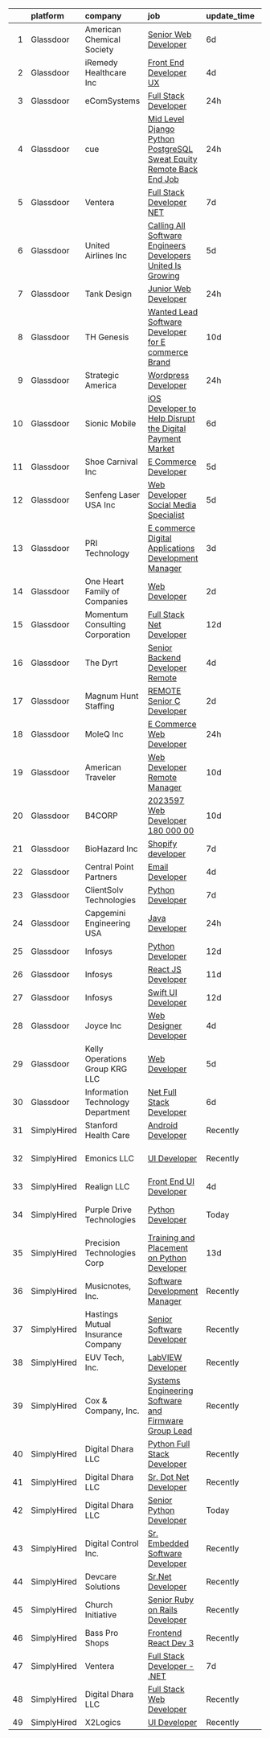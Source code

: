 

|    | platform    | company                           | job                                                                                                                                                                                                                                                                                                                                                                                                                                                                                                                                                                                                                                                                                                                                                                                                                                                                                                                                                                                                                                                                                                                                                                                                                                                                 | update_time   | location                  |
|---:|:------------|:----------------------------------|:--------------------------------------------------------------------------------------------------------------------------------------------------------------------------------------------------------------------------------------------------------------------------------------------------------------------------------------------------------------------------------------------------------------------------------------------------------------------------------------------------------------------------------------------------------------------------------------------------------------------------------------------------------------------------------------------------------------------------------------------------------------------------------------------------------------------------------------------------------------------------------------------------------------------------------------------------------------------------------------------------------------------------------------------------------------------------------------------------------------------------------------------------------------------------------------------------------------------------------------------------------------------|:--------------|:--------------------------|
|  1 | Glassdoor   | American Chemical Society         | [Senior Web Developer](https://www.glassdoor.com/partner/jobListing.htm?pos=114&ao=1110586&s=58&guid=00000182a568c3f5b88ab2fd3fe2ea8e&src=GD_JOB_AD&t=SR&vt=w&ea=1&cs=1_366cd2a0&cb=1660632483213&jobListingId=1008063261399&cpc=E6B95A06C1BC174B&jrtk=3-0-1gaimhh1airkk801-1gaimhh1nii2k800-dfcd120256a46a44--6NYlbfkN0BCNZJ7E8AGEfxL8F2oPbiYvwV0SZ0bHlYQd4Ea4H2q9sMS4RLJ6HFDBayxvjrKEkfdqpwB-8wPeLMFoRvL7tojeeluYeeymdz8lZzIQkAHBVjSdz2-rzoHPQ3N-kWafHuo8DW7uMkL4Jg36NCFzzP74MQYX-yIAnJ-n-O8uQH-rR1XPxlRbKfKGwXGIAdMpUEe6biS8rUrH9fI6foHjklCfV0JJKspLoiciXN0Aw9FEBm7XbNihiPe1nO-8nebLCm7rUrbzE7H91ralFQzHzWfHESoBBwLHUK4Vnv5hRVsusshIJw9ZzRAVm9lAHI4To02nFxO1xSS9-1bcqRUb0cS5QGW0_RO_PXAyR88UkTto37JHK5saUKAuWdfyKYaUw1ujg1ZPW_AFlSlvZy-OdIv1R_Eg7PvvsVA-_cJDpQ3aCcW4Jjx40WzzhNe13vRUcGm8dXPKZd0u5CP-9APcZOMVXUnItt0_lQXn-O3TvOT8X8kZ1FvNMRLqH6lhXUi7GOoa3AEssPbSg%3D%3D)                                                                                                                                                                                                                                                                                                                                                                                         | 6d            | Washington, DC            |
|  2 | Glassdoor   | iRemedy Healthcare  Inc           | [Front End Developer   UX](https://www.glassdoor.com/partner/jobListing.htm?pos=105&ao=1110586&s=58&guid=00000182a568c3f5b88ab2fd3fe2ea8e&src=GD_JOB_AD&t=SR&vt=w&ea=1&cs=1_b9dd72f5&cb=1660632483212&jobListingId=1008067007615&cpc=D24EE3D704DEE7AC&jrtk=3-0-1gaimhh1airkk801-1gaimhh1nii2k800-bdec17cbc4d6ddfe--6NYlbfkN0DfhRLDY5E7BVY3xhBTAobuSaZ3WR2SqAJ-w4NHeQGDZ7IzEziFaDSE8WhDFhHMRUyVlnkXfbctoYVNgyGIEW38ZFY_aJzYMkqHc1FLo3w1D7XkDQOSPA99ND1CpKtPVxrhU1X3u6DuVCpDk1Tp-gA82abvl1y-2DVaq_6kQXlsmIO-KImHZxuXbCGv8zBZSKhittJQs3R8bffMre9L_wVOJGVVnyC_DIlg02TLsyTTiTVuBnHxA0jKVPn-G4jNOqnNfcP8SPQwBFv-hU67P9nyTVhvst3zEr0iFneDBnbsGM-QK4saOMQYDKHjEK09NJxvraL8Mmqa69K4ppVl8idGqrnLQ3-aePMd2gnK_KrEgO23AywlzeqsKpQMPshT9ODMT6qqJHGw9MxYr69xIHStnB8YF5WUXmBkXv_KG4UjMHeVB7T00zYP0Fwt84jrupFvT5yP5hDBwqhwF2ZSvG4khIMw2tDH5vK9BS0fvU2D5Twq7ZgE5p6IDg04xSSu_YTcrrFiK33e4g%3D%3D)                                                                                                                                                                                                                                                                                                                                                                                     | 4d            | Stuart, FL                |
|  3 | Glassdoor   | eComSystems                       | [Full Stack Developer](https://www.glassdoor.com/partner/jobListing.htm?pos=122&ao=1110586&s=58&guid=00000182a568c3f5b88ab2fd3fe2ea8e&src=GD_JOB_AD&t=SR&vt=w&ea=1&cs=1_cf33b63f&cb=1660632483215&jobListingId=1008071796736&cpc=5C70DC7FEE0D01B1&jrtk=3-0-1gaimhh1airkk801-1gaimhh1nii2k800-6e8ec1c886b2c7f8--6NYlbfkN0A2euR2dzdrCDBVEDueLPqMUbY2IbtcdcRBVply4LfUFvm_wK5nYfthbLmBizwtTl8GsK1HHzkX3Ve_FJm7zljsuWFXBPW_DhFlqw-YBafZ7KoUQqG5UXTBBZhohd5NQwgbVRXGB089nxhhwpNQ4M-anj3VIs1nB-FliCd04_PN8VkPrgAzKsT1SsD_f9vXjBGxTmg0F4WBvs-6HCQviN0dFlzVri7gUoXHXo9SZJ-tz3zMelXPyW0i6_krjI-JQT2vSl-lvJxPDxWk9NxXjzwRNVBdure-Nm0FKbKuMWsZJiet1QULmhVLDq9qUKYrMS_zY3bWzFV77g8e1RIhRTNcD4hxoIv28tPZV2HQgh4QbejqPcjAg-xGTmgHejaf7nmVuv9Se7OgCNmCOqpmSlqqiYbDySz8NPjeQk7a7mlff-O5kNXhkwqmCC2s4yBKgcpX7Tk6eEeTJMjWAmfYRUq94pz5EABKiKm4wYVwWS56mNSE3vHTGlNF6mN-sFfUwBpIipnmqQe_SA%3D%3D)                                                                                                                                                                                                                                                                                                                                                                                         | 24h           | Sarasota, FL              |
|  4 | Glassdoor   | cue                               | [Mid Level Django   Python   PostgreSQL  Sweat Equity Remote Back End Job ](https://www.glassdoor.com/partner/jobListing.htm?pos=124&ao=1110586&s=58&guid=00000182a568c3f5b88ab2fd3fe2ea8e&src=GD_JOB_AD&t=SR&vt=w&ea=1&cs=1_5e347c81&cb=1660632483215&jobListingId=1008072040094&cpc=9C938E8DE9AD6C02&jrtk=3-0-1gaimhh1airkk801-1gaimhh1nii2k800-4917845640203d9b--6NYlbfkN0DuulVXW0zorKzZBhjCLVUeZ7NW8p90YuVyCa3-Ydwd4xzL08RPlddq4ZgDedbsaRxxm-NQQzYNzs78in9eE_D-0jAJk3DbSl-JgRs47TOgKOyVmoJVJsbAv9vOjU9Ydt7D5KT8CsN0yNpsh4P_w4haLEgbffGspTdkESQO2ikYALTutUYMZbPCjJjPuQ6aFP2DAr6hI_4qszy3L6CEvwojQF65mVpJNbxwAard1qsJAydGwhmktRGEvSjv_Fy6Hwe6Q0UcS-46il8zbqS_4azrmvd3ZvP5zgEaMk8TybEt1hpOM5vSuZ5krPw3RBtWClISaxfmvd6z_HnkJkFjUkGwnStEpIjH-0SeR3dK2PxvXrXFHlfR9Iap2USfYpOBCMKAF--7vO58GnKY_FxL3fARXVT1woSFpN_splPZOH_KH-wC4hiwmr3jldVhUgdCP438Ja1thm8rn8F1OhbIlM59G2sV2Ia7sRZa7gEj1VSvPzmi4cbtAUS4aojoV_IZM_TJ6Wp_3QMG2A%3D%3D)                                                                                                                                                                                                                                                                                                                                    | 24h           | Remote                    |
|  5 | Glassdoor   | Ventera                           | [Full Stack Developer    NET](https://www.glassdoor.com/partner/jobListing.htm?pos=128&ao=1110586&s=58&guid=00000182a568c3f5b88ab2fd3fe2ea8e&src=GD_JOB_AD&t=SR&vt=w&ea=1&cs=1_ba77a6e7&cb=1660632483215&jobListingId=1008060296198&cpc=0FE1F5EA2BC84A01&jrtk=3-0-1gaimhh1airkk801-1gaimhh1nii2k800-e9a22c5fb17e88fc--6NYlbfkN0AS3oPsAAmCngCu4U51_2RxXyfS7TdWOFtWPOafNW52IwBtI59ZXPdtrgEgwKkmudnWKcHH8aNPeQqnIWKEZjMWRCetypwwibNFTG1P07_rs29UrSp-V_sDkH3Oo76S1WIX21iotCh2d22mzEqycjGVVZDmVBIMwuPHFkiXGlUJgxanl2LdqFVbRyxyhGYGWV2No6qigDXDcnR6cXAskiNOoQRuaCE9bVgxf9SauJoed9NpV6U_kyoUFAbrQ7k1lNRx2dVcBgWZHXXiLpUmGrDJ6Jueva-yTVzvGJqtTWuLCQdfZ3rna_GxHpwtuQxJPtYVxWwpcejRwL9VX6h9kLBKNhQWfffn6UadSH0uRd6vsyiTEUWbl0DvelEoV-Bl1Bb1c35P5X7gEN-cxr-LSmW0j5Ofvf3nY5VmJazxtgLOVjdyS7oaLSC-slXnOVvkEHDTZJC92blbUMB_wKp1XOq8AgHCXP5pPnljSI7ugrNK_s1GY8iSPcT3O2uc3d0M0-w%3D)                                                                                                                                                                                                                                                                                                                                                                                                | 7d            | Remote                    |
|  6 | Glassdoor   | United Airlines Inc               | [Calling All Software Engineers   Developers  United Is Growing ](https://www.glassdoor.com/partner/jobListing.htm?pos=118&ao=1110586&s=58&guid=00000182a568c3f5b88ab2fd3fe2ea8e&src=GD_JOB_AD&t=SR&vt=w&cs=1_fe5dde3c&cb=1660632483213&jobListingId=1008064358206&cpc=BCE4811A78D39AF3&jrtk=3-0-1gaimhh1airkk801-1gaimhh1nii2k800-eaa891b74997f7be--6NYlbfkN0AbDU5HaoNpE_Uw1Qou_OA16xn8WTljG94FgmZgIobHcBo6TVUVSglIluNtl9Hyn-5GvnKVerI2bUNPeP_dYcbHkVbNNeqbIue3A_m3I49ZVnREijoYLLgm70XgMb6FTnna5CgLb9rbSSDeDGXUOTZY2pSk2IPcGUoLnOerxQA1_FSM1orYrod2dS_fJOHiyGXMsonyg7DQcn5aNgPFHN3nizh-dDW8xBS0MNUWf2Kr0gWN_edDD05or5_BadOFI5KWp3vVJPJFayB3CnEtB5IPFMvzIF8KzvWkpNbpo2QDPjOCfDG-SKOS7jWeCiVvde-j-lYsPNMGZqgPPmguSQTf9EJTyprD4PDdtzLjcDavi8bFq9ZvITnLQv57Gxm_Js67MK0x8Y1GMjboH_TQvTATXC_Plczakua0PSkKXS1LjdGUCcczq6nMQrqZZxFkeYE2eP3T0j6q63AI04S7dzVZQHACBdb2_9Mz2Z2WBtPyzKEf1h-37U3Q_V5nU_0ezT9pbQ9-Wz1I-w%3D%3D)                                                                                                                                                                                                                                                                                                                                                   | 5d            | Chicago, IL               |
|  7 | Glassdoor   | Tank Design                       | [Junior Web Developer](https://www.glassdoor.com/partner/jobListing.htm?pos=108&ao=1110586&s=58&guid=00000182a568c3f5b88ab2fd3fe2ea8e&src=GD_JOB_AD&t=SR&vt=w&ea=1&cs=1_8859e105&cb=1660632483213&jobListingId=1008071689706&cpc=BCC169F53084E245&jrtk=3-0-1gaimhh1airkk801-1gaimhh1nii2k800-a3d9ceca1dbdbed3--6NYlbfkN0CuTTa6hU81vCVw8xnuqKeqPg93uVJu7pnS98Dt9RwN54TLfd7fMQoV7IlVnwvQMMo0xFzssUK7Xcfvyh6pJPQ-x2V31RXMsUKlGrvLRUbQ2RhxVUHgeTDZM-Jrfv1bYMmHnOlReMQrS9owvBfDOUcbfbnTBbHbBFQYHk3K7uQ1Nw9c5fWevAvC7CqN4qThBEYsulxcYj43smENVV8f-lMerI89cjZb02amiFdJXTkChQN_i9ITsACWn0UXsspBfi4PF_jC9zUpcdL28cZRVXJeXFd0jlHBC0Z4q2f28wvucpFk1pg2r7KOmFOJmJ5CZEvWz_i4MB9JIqjJsrJF5HWf7kYKwOlhBtJcUDGP2vzFXOGBnuGcsPHnKKhVubksKEDj0CqO3sLlwh3qqlJjun_EHaMdnF1d4d38wP1b3-yAMsV1oj7TN6VzRn4JIpCDvxqwGL60h_Fuo7f5D1855cvvRf-TR4EWCYBuZrF2WYZZap92rMp2OyxCso4qAdmun6c%3D)                                                                                                                                                                                                                                                                                                                                                                                                       | 24h           | Somerville, MA            |
|  8 | Glassdoor   | TH Genesis                        | [Wanted  Lead Software Developer for E commerce Brand](https://www.glassdoor.com/partner/jobListing.htm?pos=117&ao=1110586&s=58&guid=00000182a568c3f5b88ab2fd3fe2ea8e&src=GD_JOB_AD&t=SR&vt=w&ea=1&cs=1_c306b99b&cb=1660632483214&jobListingId=1008056223794&cpc=7F925F5888094D6A&jrtk=3-0-1gaimhh1airkk801-1gaimhh1nii2k800-4d2951c0c08ca43f--6NYlbfkN0A5zutpmbsjV-t6PHxjpCspXCZaoHI5emtImXcYmiZosJDh_57t2vxi4QzB5iQ04nk0ppaylC5dL4rwWlJF2-09DswgOzmTbFtai2KjB70nvPnpVNtnc4CBC20vyCnw4BU2Vy3XWTzoaco8uCwSTDljoehjJI_LQwAdjUUPATq9cobtN2Nr41gnNpu4jXgNH1U9EIpB6yN6zcZh7KdVTl2eOO_nYV-NRtjhLDRKalETcOtr9hVlMLB9mTIX6w72XOt5coZpGS928sbDTUHH5PpLuYyGIhIp3yA1NThWVOcoKqcyr5zL6ja9LG4oUxetlwLMu_kFGI8FCLx42t9UDuJCzdJBFfnOijWXTU2zEy9OjLkRqYkSR-kZbkE8YULHR5s9T1ONOKHwWdVOrGaRBS7ea3aD7ZrZshwYBNHMpMX_u0BnggN8wIk1qjcmzr_WtJ_XfaD3SrGtPBUysSMoAvaz6VpKwUgKPCULw05aIWoc1Ta_Ee-thlIDctrz4sGJf8ntHk7fz5zHt0IOnqLVPvhZ7MT04SMr1jvji5uLmSlnTQ%3D%3D)                                                                                                                                                                                                                                                                                                                         | 10d           | El Segundo, CA            |
|  9 | Glassdoor   | Strategic America                 | [Wordpress Developer](https://www.glassdoor.com/partner/jobListing.htm?pos=104&ao=1110586&s=58&guid=00000182a568c3f5b88ab2fd3fe2ea8e&src=GD_JOB_AD&t=SR&vt=w&cs=1_832a307a&cb=1660632483211&jobListingId=1008072235549&cpc=CA5E2B5B7F82281C&jrtk=3-0-1gaimhh1airkk801-1gaimhh1nii2k800-917fdbda5a11ba15--6NYlbfkN0AZhccrYCUSJlZEde1UnGXnwlG1V9FU8luw-eezWnVYr-kN5gpXPDZd9fRDDWlLR4epLQreO5zzWIQcGxWJgYh7ZYEepbX5dx7BRNZZjQUcfHe5U8PB0iPHGI1Y67yrWHoR5dTSSIxIJmmFeejqHL44YAQL4QnlFbXnOfC4FjCCDoqHzGD9eLULmZ0iOntYYo9nAXC-1WmdIRaoDrLoFBN5XxGnJ5t91gvK4PBYPUvZIu02flkydsSP1cwg3ntAyERdkV0UueCDsyBdet5rNjqsDYBfMeJKsLAL-ysGc4s14EEliHEk1njYTDxmvYwb5Gw0pgfGEgHAijHsG3tVljUPbc_kXT1G5i_D2RSJ7mXIWwFnDYhGP1M3UIa1MsQI8y47UrGRFtXRYWKeX2It03pl1TpjsyEGBbhBMZ-eQzlvzhGqUF1VuxUxR4w6qQwt-z0%3D)                                                                                                                                                                                                                                                                                                                                                                                                                                                                             | 24h           | Des Moines, IA            |
| 10 | Glassdoor   | Sionic Mobile                     | [iOS Developer to Help Disrupt the Digital Payment Market](https://www.glassdoor.com/partner/jobListing.htm?pos=101&ao=1110586&s=58&guid=00000182a568c3f5b88ab2fd3fe2ea8e&src=GD_JOB_AD&t=SR&vt=w&ea=1&cs=1_43e6b9df&cb=1660632483211&jobListingId=1008063104347&cpc=1FF74F442D7FC309&jrtk=3-0-1gaimhh1airkk801-1gaimhh1nii2k800-64ac72f88fb94de2--6NYlbfkN0BK9GXDcakwdiqmeo8o-2GvkYnmPkq7xevAHdeF_847qtfSM1x2zyy3FPnl6wPwj6IRSDv_xvkmSFSfRe9MDNqvjZDp1Um-Ps3e-Nv6GxsavDbA9uAR2S5UdHDqZY9Ee6do3eJan4rsQUVPORM3oTQdA2lpeBjgjCZNU2k4a_-RnY83q3P9HWYbxd3j5-cp_kT0AM4nnlHdVXh6aGMCJQAIgVJ8uTn9NdHtUqyOZGGSc0EO0OvARWno7oTgIy47yYEAZmNnMC2pD930rY-mnQJofdC21PpWvORwH8qy3RRFJd64zv2bVmalG29dIWcvMFPcG-xxy7uOkeZi0OHDPdsRDJ6ZSeDw7RPku_tVHUglfovsygLS2T6MJL1A-eFffeYYlcKsiQCbG-a-nR24O3g1xzC55ZeKUZdgqkQlUpkfmX-j4k6BA2CtTkWtzS0h-OOEt6vdeOWlbNZCca4PxKbOJHzFwsCCj24VHxacBZr0y-TL952FUtby)                                                                                                                                                                                                                                                                                                                                                                                 | 6d            | Atlanta, GA               |
| 11 | Glassdoor   | Shoe Carnival Inc                 | [E Commerce Developer](https://www.glassdoor.com/partner/jobListing.htm?pos=115&ao=1110586&s=58&guid=00000182a568c3f5b88ab2fd3fe2ea8e&src=GD_JOB_AD&t=SR&vt=w&ea=1&cs=1_603901e8&cb=1660632483213&jobListingId=1008065245550&cpc=9FE5D8D7282D4400&jrtk=3-0-1gaimhh1airkk801-1gaimhh1nii2k800-c1b005a8f3501508--6NYlbfkN0B_bqEhmQh7IfuEnG_ldIS8EsuVr9h8_7F8dgg8Scdf1OrvDrapzFWhqxQgFNDxDBUkAasodaWmB6mgMbAVSv6KT8GbRNFEuW2TNJ-3LIvGIo1PhP6sbXrdQRVa1oPcXgnRb3PChEzuvXM2V1f-5iNzI_53Oh_PhzTE5-2yCQ4AAOSUk97dZ40_8EIlhN8aO6KMCmdQ18U3p1rKBWS28CtDG3gZmTYK3gGq1FnVtliGcX1W_5ZOmnZyNpFveq8Q6ECTZUt1hZhdDL9WPBt3WFaxca2XGAKIm4xDqKdsOm2nyUNLfsrkRNP3iYTGqrDm0mvFvz2ghaEIu_LRNx8HmCmo0bCjcna5aj29m9uW_4xW86WfY0tSzvIvoVhiBZiE5Bpcuu226g_uNy5Vj5_Fif0Cf2eP0UtsTXMzRXxPaDHKxeSJa1UPhKqsFT9LUssUepkUBlhn5hXFKr73mr5qllgs8i0U36X6aatTlZ5YiPCUTB3ubBrEcXzlRRHPn_Tao0G03fjxFuSJYQ%3D%3D)                                                                                                                                                                                                                                                                                                                                                                                         | 5d            | Fort Mill, SC             |
| 12 | Glassdoor   | Senfeng Laser USA Inc             | [Web Developer  Social Media Specialist](https://www.glassdoor.com/partner/jobListing.htm?pos=123&ao=1110586&s=58&guid=00000182a568c3f5b88ab2fd3fe2ea8e&src=GD_JOB_AD&t=SR&vt=w&ea=1&cs=1_dcc21171&cb=1660632483215&jobListingId=1008065893392&cpc=A0637F14311B9419&jrtk=3-0-1gaimhh1airkk801-1gaimhh1nii2k800-69604992de81714b--6NYlbfkN0Dx3r3E47sSe5bB3PIy1uzBZvlB7xy2NhfhZMlxQTsxrHvJuYZkuOAOolgM0RwwxFCUzk4WQx86HjZI4gUgx1C0oF6J0TbaPQPyt0QwcdVyAoCHhtnKoCAwe2uWQZDVyb42gfhggtBMSeQF_kTTK4cI21rqjrfWfVy7aWXOh3yapdlN40EuEuEioLz1g5Hz59j-2GkM673CAH4Fv4f424PmfVm-Mh_EP7sOC7H4rX3WNHIa0-6plT2T5hlZqIu7NozHInvO3SyfmFrNG7MGxvQGX2h6RL-iIcr3DgS-0Vv_sZY_hsajXp_cZz1fCHBujLYM9XaGvtagrg2oYdi0cVp60fL82GE4LWbgYrEUGJlk1_QM817KMxE6kssAQ8ZUy5XKGZkqZ5H2esZh4l6PbuTKF_N6PsvQb9JvDJnArAzysqquMsBC0iC12IoZYlO62zcBbn0lJ8pf89VLop7uFOLPagAMwCYSid5FW-9ymWVKJmzdF1Lr2nqpnWj4tGJ0Oar1f1Nu7WydKg%3D%3D)                                                                                                                                                                                                                                                                                                                                                                       | 5d            | Los Angeles, CA           |
| 13 | Glassdoor   | PRI Technology                    | [E commerce   Digital Applications Development Manager](https://www.glassdoor.com/partner/jobListing.htm?pos=103&ao=1110586&s=58&guid=00000182a568c3f5b88ab2fd3fe2ea8e&src=GD_JOB_AD&t=SR&vt=w&ea=1&cs=1_b38782e3&cb=1660632483212&jobListingId=1008068744921&cpc=8192C26A3A55C10B&jrtk=3-0-1gaimhh1airkk801-1gaimhh1nii2k800-dffa07adc8f70a12--6NYlbfkN0Byd1ohRY8phbRkN2DMiIQspphnDJhAZl8tQC-uMrqFd3U6GlB3Sr6Cnaq4w9g5PlMHWzGk4Iu0JvImHLIqml3TvfmPWqtKJ4GdH0h-62aBK3bY55pgymsCnWGTnC2fguT3YmvW_scObnTtPRXUOmoExIPofjyr3qrFhP0ML8_z91nAOjdoWejf4mt0yFlfqaXlaNKC58kl9KKvWLpuh6DHgy7ZR992I7JbZTD3rxvag71RRjNA06wIVYFGGNuCot4YcR13r1qu3xItatiK_ZIiGP5w0XgTsvWgDOpKgLby1mf_3uGDr9Nk8R1t4Lmnp8rGzdJNANfmKSmGsLA0Uw5d3qdMB6B2CB54SCYzm4RYBELja3ewyjZkGNqkfPC6YdEJVsNg4NhI5rn7KnNsYtwukFCw69ZG5XHJ1hGr0Hb-praS7Adn8iGOWrUPbe_43bAqkUfZcPtORQvza6ZNOsjamgK1UhF69z-wfdXAT6i8p-6IQ0SwEzIyMgzPEwsKNqT0jSi5sU42BkfQT6vK-3txY2Kev4Ryn4ZkYw7bzDJeevv_VXCFhBvZ)                                                                                                                                                                                                                                                                                                                    | 3d            | Parsippany, NJ            |
| 14 | Glassdoor   | One Heart Family of Companies     | [Web Developer](https://www.glassdoor.com/partner/jobListing.htm?pos=106&ao=1110586&s=58&guid=00000182a568c3f5b88ab2fd3fe2ea8e&src=GD_JOB_AD&t=SR&vt=w&ea=1&cs=1_40736a1e&cb=1660632483212&jobListingId=1008070042012&cpc=D910AC0D9B8C6152&jrtk=3-0-1gaimhh1airkk801-1gaimhh1nii2k800-6b9958a738879331--6NYlbfkN0AtR68e5gWpPxoovZgA7Udo-dcymoK0NpHFMpIgh7LYz8Hjb2eughIqb59b51gMljcxncq2wRh4YmwoTJdkcUlj0-zYaH3F7Yn6Gt6qFHpg5pQPKiyhtX2pZ4ebxOgp5HonroO9aGb7lOT7ANmHlO4KRiP4f5oeXwufBnezkukHrVQskT8qf4BGxhV5qCa7rxv3xRteBptulmwtdXxyGih7Dx2JS7VFECSac_H08Gz5Jjbmu9Do1XjgW6LkLtVjDZRLzmnXrRAFdm0enllQbzT7X-JGm6WL2X2xgNs0omIWxUdZXUyHQeK4mIGOyjQ4wxkQjtPB5Nynezw0P4zqDEFfdCk48hXqOLqTUEwSb-ATr2xWez549rKnp7-tIWLQQq8XQRJGWxkHSQwY6GJ1VGas9fGE3Q8qbm7AmJScD3wpH8qXstMfJbzbL9arcsVUXYXy5g3gj94SdJ-ZLZ8Lapzsj4cc3x6pF3QeboKjNIw5DTaBq19kj7LBlrWQOhMRpCc%3D)                                                                                                                                                                                                                                                                                                                                                                                                              | 2d            | Sparta, TN                |
| 15 | Glassdoor   | Momentum Consulting Corporation   | [Full Stack  Net Developer](https://www.glassdoor.com/partner/jobListing.htm?pos=120&ao=1110586&s=58&guid=00000182a568c3f5b88ab2fd3fe2ea8e&src=GD_JOB_AD&t=SR&vt=w&ea=1&cs=1_2f9fb144&cb=1660632483214&jobListingId=1008050447638&cpc=AECEB822CA110EBC&jrtk=3-0-1gaimhh1airkk801-1gaimhh1nii2k800-11ec9a8d634075df--6NYlbfkN0AZiaPZyccuKjlre0e0RaBFeO48J0QExrO5hcuLctOVaPe6Glnh5giSvmt7ZMsI4tPTzVgRFMIbn5nqlxoAnQZK0KcmcpBRpp-XzN7e5SFyJicOufOueV4EY0N5UwRNr680QsDw-pql3J0PdXHDPHnMlXNFW7jmMpvu_w9-WNT6kV-4bzqxTZCO7-tFnixuYj8m06Glj5RIMeMqwp0IbfvOLf0FG3-o1yPYXuJSDSFnBOOmMfHO-nHTGYKUEGmcTAjp2Hcnd1ssqvl9_ScJhMS9Ad-xBiW8hEsU-N9c2zmzdUmeVMndx9UHLSZ0Skbyrx4JQCSbkK0eP6IYx_UGgPect2EmLPY8xxNI2rlWNwt86XNR-sA1O7_f5j-liwPsutW1kZI2NrgEL_JBVQmGsZqJ8-EfsBqb3YrsNvmxORJZVjEoKIRFBrsNeZmU5EdXaYCjTcmQ8gtY1AHB_1ta4u7Mgc2M7Cxb0XZrbP4hT-5DyHrzHqCQn7uch006ovMKkuNMqT0DfFWEnQ%3D%3D)                                                                                                                                                                                                                                                                                                                                                                                    | 12d           | Remote                    |
| 16 | Glassdoor   | The Dyrt                          | [Senior Backend Developer  Remote ](https://www.glassdoor.com/partner/jobListing.htm?pos=110&ao=1110586&s=58&guid=00000182a568c3f5b88ab2fd3fe2ea8e&src=GD_JOB_AD&t=SR&vt=w&cs=1_5c517ba7&cb=1660632483212&jobListingId=1008067591793&cpc=0F120DD93C91FC85&jrtk=3-0-1gaimhh1airkk801-1gaimhh1nii2k800-7db8468b3ce039c6--6NYlbfkN0AFaGKiZr_kAHuZ3OrJZNHsT_4fdn-2K5hALt0VUNIML7hsedKFAYcNPI-Jl2WWmgrpZ8kSTQbzPXsiETJJO1sA-h16GkE_KgGixyYPNydwXhIqP_ShJF3uCwKrsbAQD4-2BwcnJxbz7Eqnv8ouK0H5B8JB13ubgxvvGazfFDoi2NYyS-PJgCSNKzeWIK0xmK1O-Eajin0zvwK0J4NzFwlanaST2F1HL44ozUapkX3mJ4w3nwikc0_BFfeDq9j7sCYq22NgEhOZ476i9Kd8MqO52ZlKr0WgbqafcR2dObRa1DHy455ldYqOZiKvd1ccTcH6rqsVsVj4r___opqz8Fue5s7be1QErhAb1oQ5vU1CPurVxFAAONnC1icMnzJm6uGgJtKNvJaJ81adqwrs-3nxdVkO4ZjVbK9luONtLL0tIsT9p1lH2sTAb06NQxmzjpOagl7ze4SSaJn8TgjfPb-PjW6MnMXfUS6qNDdpg7p8Ivq9xbrnf0qrh8Rgn1trgGVFXt_dcZyP0I4HKlYGVQkOd9BOMIRa1rM%3D)                                                                                                                                                                                                                                                                                                                                                               | 4d            | Remote                    |
| 17 | Glassdoor   | Magnum Hunt Staffing              | [REMOTE Senior C   Developer](https://www.glassdoor.com/partner/jobListing.htm?pos=119&ao=1110586&s=58&guid=00000182a568c3f5b88ab2fd3fe2ea8e&src=GD_JOB_AD&t=SR&vt=w&ea=1&cs=1_7a0ec336&cb=1660632483214&jobListingId=1008069940181&cpc=ABD31432EBADCA3A&jrtk=3-0-1gaimhh1airkk801-1gaimhh1nii2k800-1ef5edad9f9e1935--6NYlbfkN0ApPMyXrjGHNZ4HOtR5bp3hW7-r3UAVomwaSEEjEZthenH0yDlMmLLex5-XqW0JGK4-gRHzSQ7J1AAIY_t1_lhhXF_r2T9gJDaZ2NFN7ZMF8yeAK7oZkWdl-fPqqQbjLsCKiJKGcr8x9gRiIK-cui-ziT1mAbuIP6ZX8Z-sEsQfdoxlQm3KEkV7qVXOWulWoKK2GwDmXCm4olcaWUaANOe1mOQqA5kcmeS6-TXXdX5LVHhfwZzaFUJTywJ4vY1EWVe0c6dU3lqyAAf9Bo01C6sdGfkst0pF4TzDPVkyxbMpp5lGZKTFk392ZIvRDGQw4JLE1u8eUTxuFTdp1SYKP1v4-lVx_6qazWfswmH_Zg0dfUTMixjQhdu7zlcj4TEo410EYr0c5OAS173ApeMTyfMEQiMcGfLqf26zwDd0iJFax2OSyK1zqDvJfWHRlQzge0DAo4-5WzLGJWeSFg65RRhWixT2KwVbFuszdNADjaPveaA64GVgsa2xfEQuD9TVF9kI2oFornkqOw%3D%3D)                                                                                                                                                                                                                                                                                                                                                                                  | 2d            | Remote                    |
| 18 | Glassdoor   | MoleQ Inc                         | [E Commerce Web Developer](https://www.glassdoor.com/partner/jobListing.htm?pos=127&ao=1110586&s=58&guid=00000182a568c3f5b88ab2fd3fe2ea8e&src=GD_JOB_AD&t=SR&vt=w&ea=1&cs=1_4ad3cb6c&cb=1660632483215&jobListingId=1008071807024&cpc=2F9DD8B511C89582&jrtk=3-0-1gaimhh1airkk801-1gaimhh1nii2k800-23c7d3c6f7169e81--6NYlbfkN0BHIfC1zsKGIu0R3teaIu8liT7fbRNLaQeDQfcPJweUKx8CW9AkHemEGnvTXIDU1cZxhS7p_GdHSqnB2IwWipJ8D7KqZnbaAh70Xd0GLKBr4K0oHKFeO7P6qvodjwsfHZJhzMZo7e5bbWySQp5w9p2e9ll7OqBlDk2riUBs0eZ1B1VMrTGyk8THnyUl0ACuyac8L0tCR5AzM1yyM2zIHAIlJWqLpkVBMng28tjWwThu-0S5A9vPs159SVLlH4mOW234JVyX_Lf5lc-XHReXIQkvaY2X_OWgMb8zu-ptHuVl2vzIqGAXAwKS-yQlmfW-ELW7sZvIGsgCb1BSCkVe_PI6hM-JMMTCf0KpGmuKpovS5tOx8SGx8L6SqnhwWADwNykS9zH_l3vp--73qLDWg8Ttl3Yc5K6m_8ZXHokAzneXqvcr7Etbgp1E84GsKQkVO0RmxO6dsTuGPGAEuVj6wz2GCnrs3gojaHTTZUX_WAyogF9hcqwuNL9KrDbI_GeTzU4%3D)                                                                                                                                                                                                                                                                                                                                                                                                   | 24h           | Maspeth, NY               |
| 19 | Glassdoor   | American Traveler                 | [Web Developer Remote Manager](https://www.glassdoor.com/partner/jobListing.htm?pos=113&ao=1110586&s=58&guid=00000182a568c3f5b88ab2fd3fe2ea8e&src=GD_JOB_AD&t=SR&vt=w&ea=1&cs=1_ac0b17a2&cb=1660632483213&jobListingId=1008056188978&cpc=F1F9710DED3F09F8&jrtk=3-0-1gaimhh1airkk801-1gaimhh1nii2k800-441c4092247efcdc--6NYlbfkN0CkyUODdAWOttWJ2LJ7eZfdfOMXKQZf4DPL70xczqcB1LPqXS_73rS5nAenDC-EjxLQZwjUwl6q06DL8lvcCzJfoEWX9ymooVZwHEo0oIC5fw1BQ4QozUrrQjBA1vvihQcUDjEeeZU4hTOK3tN6N3rovH1MOQ-LKvUHL5xpkry04szfj3dm3kSl02n3GlWijedrnzw2YrcltdhiIEqmUyYwLu2Qu0p_eYNZrOaBu3zGORKvtTa5TfqirJLDLuX-veGPDDcr0-9BSkbCrQFgpza_5eEbS_FmnWFzVUqS1wowui2_yYGG0K1B2v2drVdg3J7YvR8UBD9Gem2axLwvId6x1cDhPGP3jnT8BxGyOhJ36TwMvDy6RKXbHNS9ObeTwNBmiBQWs3GmTfVePMPusweQWIEUPDCh9PQEpsVqqSwbd_yd7Qlui38BZYgUDFPSXHudtyTLki0Xm4fxH5Hp5BtIST4Bno30mrCBfER3UkWnj95EpqL6o6cRiOIE2hGKTeO9iB1baeDLOw%3D%3D)                                                                                                                                                                                                                                                                                                                                                                                 | 10d           | Remote                    |
| 20 | Glassdoor   | B4CORP                            | [2023597 Web Developer  180 000 00](https://www.glassdoor.com/partner/jobListing.htm?pos=130&ao=1110586&s=58&guid=00000182a568c3f5b88ab2fd3fe2ea8e&src=GD_JOB_AD&t=SR&vt=w&cs=1_8d039837&cb=1660632483215&jobListingId=1008055959463&cpc=56C4EA4A1A191A49&jrtk=3-0-1gaimhh1airkk801-1gaimhh1nii2k800-375f24ae999a00c8--6NYlbfkN0BBcNHvdcwdm3ewH9kjvka83ftEJjxlat_DdA1S80VRS6k0mxP7wnwmAsSRP66qfkyACjOzUQGpCg0v2l2nRyjXAo2n2VHIRXJHisn6cSjrIA6r5CmOnGTKbzCFUjW1hTZBmxz4BXhAF0CwemOGXHjzE4Nc6TtYIIbu_Qo7y9X8KrvFzViloyKTB35JaYoNppT7gw_31XFqzjFnGUR-oXfwLCnJ_K0hiLxx64z3_xtS0GlLMq847P11XEey5k99QpSYRDUDTCFb0BgaXzUKj6oUMCLFY9jdjWwrDCVLs_dUNwWJfUtNmc8rZbudZfC1tF1YrsA_NdnX9ZNXrgJ2aTkK-WAC-RQhMwas3xDGzw2W2RRfyYYPkCW3XFq9gtWCEskjT6ZNBSp7UBUeG6sBTpMLsb_vh1kNEHvwkqgVLBkxacrsO83I3CYm339x7u3FE6TRndP8oF0ZvZ-eN8KZT-rM4-6NfYD24O1hygIS0tHYCKKezuy62S0q)                                                                                                                                                                                                                                                                                                                                                                                                             | 10d           | McLean, VA                |
| 21 | Glassdoor   | BioHazard Inc                     | [Shopify developer](https://www.glassdoor.com/partner/jobListing.htm?pos=102&ao=1110586&s=58&guid=00000182a568c3f5b88ab2fd3fe2ea8e&src=GD_JOB_AD&t=SR&vt=w&ea=1&cs=1_4fd18f16&cb=1660632483211&jobListingId=1008060834194&cpc=4BE37DAE121B9405&jrtk=3-0-1gaimhh1airkk801-1gaimhh1nii2k800-bbd661e6bb17cdb1--6NYlbfkN0DygoG_buWiXtxD_Qr_WChsbKM4YF6Lr1ZVcRWyMjyrvaHlgD3fX8bLMNQ2bHydsnaKWFPTBjShqckQ_VzIR1nbVjiT1-vmUP7U2PqhohJB_2EOrAtCQhpk3JVGeHtiRdjAya__SN4KAjnk7WheY-FCA4ykakwW-pvEmp3gKsTgyS9rHyIwtdbff7SiXhmkB0K_RSDsZ6S4feodQ5YAKSPRQOGIIJURc78I32fZtL-MzH1PgsIRgXUhVG5HIzoM-BF26Waxsf_PTgbVfg2YDB6nnq5VgwKNP0WmTRCMtO93DmxIoy2MQO7vbgXSh5b5lcsZnKjErpCfJzqpvc1XakxeniSjV19_MDiEISzDbSKbQdqHiuf463yVN_BwhzOznbNlNGOI9HVpc66r354zOc0iRf6hO-Qw9hItr0ItgNgB4vaJLalFN9Hyxxq8nzgCo4bRSVTxJAA1X8HxTNVaDAAkRdSnqTSrfaCRjDBJJQlJhXzPjargJLD3LNO7qANAnIg%3D)                                                                                                                                                                                                                                                                                                                                                                                                          | 7d            | Los Angeles, CA           |
| 22 | Glassdoor   | Central Point Partners            | [Email Developer](https://www.glassdoor.com/partner/jobListing.htm?pos=116&ao=1110586&s=58&guid=00000182a568c3f5b88ab2fd3fe2ea8e&src=GD_JOB_AD&t=SR&vt=w&ea=1&cs=1_65b2c2cd&cb=1660632483214&jobListingId=1008067578329&cpc=C0FAF87ADD587446&jrtk=3-0-1gaimhh1airkk801-1gaimhh1nii2k800-cb5c37b57506c4cb--6NYlbfkN0C7S9erXqx7onWRBVnfrkvHoJft5r7GnmLgqRoqw23W0bmUO9QnFCocfBJGWZ-Rd9YnbfUBmpfNI6OE7OPMoaTy3bobSAbokAPXx8v1lUgu71Zikzzx4NIe4GEjkFHey5E1PI9OoujalNZzWJzyFtcU84eN5DfTPtvWR2xCV4brYYimaBxJCYXT_SgI8dM4pWDMJfSGH0DEG1bzJsAzp66D3SABlzVgsia0OFT5NxMkkQhybkapF8_K3Nd4x1rO5xqUyv40fKEYit35zaVtVuX3AQz0Sr9tkdny-WI0_afCY6YHfTVhz7WkrdlDAAkVXKKTu4c4QFMBFy6vuYGSWCxn47Vv5BlU3DQgQElx8EMdOU6iMdB3RssIJ6PFD-dB95KN7luCze6dJmbbw1mxjuubh7w6MISelIRVpirnaoySgeyBO_OdMQZoZyNVdR4tj5IlTTfAvgnFYCuxwNbYU17I_GwkMVyB79YU2Kw2YduPr_s9TFcUu2ju1sKEunRMnlPyMGZKQ5k9Him_y6it8mLS)                                                                                                                                                                                                                                                                                                                                                                                          | 4d            | Charlotte, NC             |
| 23 | Glassdoor   | ClientSolv Technologies           | [Python Developer](https://www.glassdoor.com/partner/jobListing.htm?pos=129&ao=1110586&s=58&guid=00000182a568c3f5b88ab2fd3fe2ea8e&src=GD_JOB_AD&t=SR&vt=w&ea=1&cs=1_37a02241&cb=1660632483215&jobListingId=1008061121957&cpc=F45C15D234B746DE&jrtk=3-0-1gaimhh1airkk801-1gaimhh1nii2k800-5f1695cae1c79af5--6NYlbfkN0C8_SG8nAfVvFLNKrjrazLcz-EBFYC5YiWhzODOv0FbPD4HQASLqbnhLKoHjauux-dghQxzsLPvsVCZI8LrexT2uFtDGqzcajAKZEWz5QSwjFE4pzYOhFwJ9ROiSNOUb0LX1WTM-9Q5dpT_IU0XfnJGDD42VmIhlxGYDXmqREnRrvVirQAKL-Iic5angEmMRAnjUa1MF8iy5NzlCWfGvfyPguy_Wmr6NhyHMn08c3m4AUQkK6okdI8T8LiwCeaj_RAr2_yubF-_KHcOUfooeJ80G_eS2eY0ENQQYMysu3SmWLSv3N7nzWN8fPl-ocvDNB07KDc2s9PKA1QMXUZAmFf_ofmPlFjziETkpEGdHewyud-6rqUL0_Ul3u-OYQlNPvQAzutBuFqmwlrZKGUMyfJQe3r1deEK6xB3xWFP_ImZY31hfdyzJ_vB1SJGzubTgWci8NBRnKa5bEXmEH0qQuBchG4JVqEcGDmg28A4E0k9FCslim7RdDTPE0zb2meXro8%3D)                                                                                                                                                                                                                                                                                                                                                                                                           | 7d            | Littleton, CO             |
| 24 | Glassdoor   | Capgemini Engineering USA         | [Java Developer](https://www.glassdoor.com/partner/jobListing.htm?pos=111&ao=1110586&s=58&guid=00000182a568c3f5b88ab2fd3fe2ea8e&src=GD_JOB_AD&t=SR&vt=w&ea=1&cs=1_3b808781&cb=1660632483213&jobListingId=1008072038844&cpc=6EF74AC2F94C1840&jrtk=3-0-1gaimhh1airkk801-1gaimhh1nii2k800-4876c0e3aec74b8b--6NYlbfkN0AFPWGUWd9WogocUMPMJGIIN0itgsMWMAh4xI-EBuTuD3X5zBENxvz7XDSeAQCv1bWglnCaq6M-ZY2ceDocWzPeVcU1xwc5SYKtN2YzlhvjcUkqcZD57mztFcg9E8qQ4zM_6RKgqWfDoPdEswQqe3Asxd3zQxuxmYuNmXMxgrVk7-mXwIKWEZgwU_yyB3xoSd8X6c6ux8fWme1wg6MG4Ssa9VqKiMIHFUTtgSbCYtVRT2neyaat_lv2jqRfNPxdQo02c4fRR-Fkn9MupJ3cWl6XRJNjC2XuO78OxU-qc1CndoDy5x1E_2I2eNCEB1vM7gXM2ZCg3uOz826qw1i1upqFUrbLAvlrm1z-KrVSfZD8ErD__9dArBPEfHtvXtAkPdNQoTltjxzbCv6ah16TCOqTk0m0KHH1Uk3OWTTWQ2BOTuB0xfWpUA-Q-ikuffnNMddcphwX_hYy1AWIs14cUa3kKQo5HsCXm3q_AyMx8AKFAhSrYUlOojiZ5I-OrecVpgzw_3hXMfL_ZpBWyXPwutK_)                                                                                                                                                                                                                                                                                                                                                                                           | 24h           | Saint Paul, MN            |
| 25 | Glassdoor   | Infosys                           | [Python Developer](https://www.glassdoor.com/partner/jobListing.htm?pos=107&ao=1110586&s=58&guid=00000182a568c3f5b88ab2fd3fe2ea8e&src=GD_JOB_AD&t=SR&vt=w&cs=1_52d1d69e&cb=1660632483212&jobListingId=1008050351655&cpc=022796DF6CE1C9E6&jrtk=3-0-1gaimhh1airkk801-1gaimhh1nii2k800-df04b81efab85c23--6NYlbfkN0DFi1nmQQWK2fa3N4W3y7EUOEocZkWPqKP_f_xZ7ne8RaE0RclXOYKCNm5dn26Jrw-uzL6RebbQcDBMULb-qmZrqkZxEMqrk5P_W5xjFEf2uzvNKUXoVroYPRdY0AbWhE0PUjSMjBJHxiatiRenkyRwqleUdZI4xXf6ld0_OjfBx3sSOe2mJQjm2836Vsg3ZULj2j3teXKs9KAqfeyGyElQrW1SOLLCLRyY3Zl2IHrm9ruGOyP3ePSJ7YOJ8807cc73drSgIvkiZpXBLpGKlWcM7-LP8uI87-owyU5ww3y51yLuT8zo7QqVf8ooBH6TMwAkWsmtVWPb0E08IujcWLXjeUSZTlYA74H9-KVNXq8dHXGMQSv5fAEvgUydgqQ3bEd58uRFNSWUPPy4iAIQ6XfI62kxrU-kK9_OBf8MJodr0zBlmxSIkWTl-zlTpGL_shljJcR7ARbWDvVWhoBRxHxoP6MzW6LWIl0o4w5zQGcYdl1fryC_7N1065lohssaEM9ZiVGWjWtUmT8euCRBTgs4__RiAzXO4oJLNB2Osdy31XP-zLEBuZoepdUpznNUcyY7IhUAY0N_myXCTZo88m5FCS6SrZbRuBQ%3D)                                                                                                                                                                                                                                                                                                                | 12d           | Chicago, IL               |
| 26 | Glassdoor   | Infosys                           | [React JS Developer](https://www.glassdoor.com/partner/jobListing.htm?pos=125&ao=1110586&s=58&guid=00000182a568c3f5b88ab2fd3fe2ea8e&src=GD_JOB_AD&t=SR&vt=w&cs=1_dcd831e4&cb=1660632483215&jobListingId=1008053470919&cpc=07D58528F3898F33&jrtk=3-0-1gaimhh1airkk801-1gaimhh1nii2k800-ac8b3d4538c1d0b3--6NYlbfkN0DFi1nmQQWK2fa3N4W3y7EUOEocZkWPqKP_f_xZ7ne8RaE0RclXOYKClVBnZ02SZVLndt_gWsDM7S6tazIwpJgFt-XDKk3lj2zuNKOL_c3fpovNlab7ZpJ03F8Oi1ZDCKfdvEaMBNR9Mqrazxpt-lNpzlhUlilkKOisjcrKcJc6qj2PfLVcK3or2J7d8Z-Zu3J0G5or7Xt8iA7DwAjYlAowXLhXyZunk1kqbORhOXUjcwcJVjeLPzkFVFowumTu2ISeTZwnoDYUvxONLqPi_3p8R9oWATTbTFCD8UU7VMeZhYHY4h-TY_rdhjWpif2pdpYuJy8puqGJKxD3b08QnVcvFBZETmPz_2cuEsZHrY3m7-dvfcF9qTwmOG_SOprnUQbzRxtDlAxmUYkr4B4c8edXs3sMwdOXuwb1U6kdKcI2jW9Rhtx4wAed-0jN4iblWIkNRUdNVR_P9DmwygHwxNTcTgtZ4wy3c4aE7kBMy6bEZtUX1CP997q8xZNNOMFYJXgrmj_b6hvm9m6DnVzHkG1skFj244FgcJCVyI4lmXtjxP-008bQ4K8ekjsKCHDhmig%3D)                                                                                                                                                                                                                                                                                                                                              | 11d           | Remote                    |
| 27 | Glassdoor   | Infosys                           | [Swift UI Developer](https://www.glassdoor.com/partner/jobListing.htm?pos=112&ao=1110586&s=58&guid=00000182a568c3f5b88ab2fd3fe2ea8e&src=GD_JOB_AD&t=SR&vt=w&cs=1_d628de4a&cb=1660632483213&jobListingId=1008051292813&cpc=D5E11A5BC695825F&jrtk=3-0-1gaimhh1airkk801-1gaimhh1nii2k800-6c468085c3cc452b--6NYlbfkN0DFi1nmQQWK2fa3N4W3y7EUOEocZkWPqKP_f_xZ7ne8RcYYsrK34-4lDZ63JR2to7wNEipFmb0BiHNA4UJucXU5PAF0B8wq75-dwYafffteFiwjUBEvvmiMGPj2Hserk1Dol6k4SaGfOw16iCqmQRjIrE-VIYra0KsYAfrLwYf8JAr0BwHUG2_5o0X4Wy2-VgED3wcK9YHFk6d1w8Eovew3iud9mNHNl_VWndlhvN5nBeWJ5tWbvbDtpw2XKzWbzns4fmiys2EEUJrp_y-zTWFlRumnyI2hhkB7tpkDndZqV_bUqxb4YwaMtiEIrJIkGQdk_VjTAO9gF12LTSetR6ClFBUO4Vzmp0YdzokZGUYXkx-6_VTUYAVCk8BiWRKmxaH2Dp7ZKG-Bjd6g2sdDfPmdyNoOJK-nSfrp2qSHA--xPtYLAkf-M4NQQ_lLCNSI5VwmH49Zn-y3IZ76pcrWZuulfIT6CPpVNM-OQgzmY6n2FGwgLvevdJYlb8gUbPvCGS9RSgIcQIwpqF4E5EfDoop6OlbmCQewlrSa4A9R29DiOSKM8rQZ2u2Z)                                                                                                                                                                                                                                                                                                                                                            | 12d           | Austin, TX                |
| 28 | Glassdoor   | Joyce  Inc                        | [Web Designer Developer](https://www.glassdoor.com/partner/jobListing.htm?pos=126&ao=1110586&s=58&guid=00000182a568c3f5b88ab2fd3fe2ea8e&src=GD_JOB_AD&t=SR&vt=w&ea=1&cs=1_bd5c8bfb&cb=1660632483215&jobListingId=1008067001313&cpc=39721386339D0809&jrtk=3-0-1gaimhh1airkk801-1gaimhh1nii2k800-0808452861b2c58f--6NYlbfkN0Bd-kcuCQtFSZaFOpNra10QcN4twG3O5kNaxw30qdscHvBfYwwSa5GmMdPyP8QE6nGOfWwoY_1AmoA8VgAJ6Er8qBxw7QX8yd33JOFdofVfwyOzL81LDE4BaQkTu1pS48yJ3cdwzEyXCcKmOw1qy6_GaqQYCuYHoOC5xSTBzAlRrHI8ZX8tiAZsUoLnJV15DioqRafZxqOjV6OE2hvRAl1uRpAzqZ8pzRCrAqxD1_7RLM8_x26-spwiQOnGAUy0a6-DLVw38Ib-9GgZFdvKyM1pXmXDHMimiRohjUN86gqR-0A0GBjQLU83foglTEK6z3SUkcRvqhhaUBXidGo8boeFw5SkgDCTrjwU3ta8drdi4qsPiGBR6eczd-kGni_0iO4QzJrq1mnrmbk43QSVXEkxBN0vVUWmBcWjOTJ50xEdmUlV05-hd0yMPKL_1VeNLbgdOe2Zu6r9H41aNI4etbhlWu-Rkt6mHwfhHFMQsNVspwBkJe9NyMoPW8S-tkG7gPo%3D)                                                                                                                                                                                                                                                                                                                                                                                                     | 4d            | Pittsburgh, PA            |
| 29 | Glassdoor   | Kelly Operations Group   KRG  LLC | [Web Developer](https://www.glassdoor.com/partner/jobListing.htm?pos=121&ao=1110586&s=58&guid=00000182a568c3f5b88ab2fd3fe2ea8e&src=GD_JOB_AD&t=SR&vt=w&cs=1_fa50cd11&cb=1660632483214&jobListingId=1008065374944&cpc=C5F9C09AE97B3D2F&jrtk=3-0-1gaimhh1airkk801-1gaimhh1nii2k800-2e1772cef1cde620--6NYlbfkN0DZUOob1RxKFFM5XqCN8NwNjD6ibhx9GA-hBUghBZDjd5yfb5K2YTPeExcSCLQVmZ3vYydiNq7LQCmRNZvhNuvLXYS1NhAkJpJBPl9OtzR5NYOv1I8x_ZWo7O2N5ySki6BnLRO47fc_DJefyTyST1YMZyByGft4wLI6X89fmw90tRoXd8gGUfrXuLImPOjWeqjJMfjiNmSveBPE_ZEiAe_s3dzwokAdHhPnBNAzMrsO3PTuyIxBagAzydYlZMO7K--fdbCAwjxtWujZHID7ToAs1vDT0Mphqv6SxvGcNVdRv4Z1QyYnPUSnqvmRwggA-TzMEXReMFkuB2VSPSiJQnVW016LtKTtJsvn_BR0DwcycXOMmIcRR7pTGXIvfbBYC4NtoWhS_kCf5JSmqcEnWpfTZxVYrx-WQqy5WsVqUqr7PXUZr8wBq2Hiy-uyit3OYz9mPc7-MxOA3ljJU9pUegldNLZhpyDTdQ2jwZZRC6iZWJdPrOMXbsZiazZ3sAu-_ND8ewoy6PId7o-gufmKHMvxdR-VRQfwOsE7fta3nUG4jANcIhasNYbFw_yyQE-jIt-9YB76DvkglFjf6ANsy266qcmwG9ZO9YfSFD3O10pYLeaM3cfTeIC3DM0-NqbRNwsdtjjBUATOCGf7yaMWhppxFo4we6qXLDWhi5DcODp8KaVLK1VaM_-VbprMnEI6RbyCIUBD2hDCKFkcVsmTAQEpYgzb4UO9-mOIVhSDP6dOgZ_2o_U-hqHIUtNZ27ZwoduZJiQQt3RaCl3Oam9PVqyNznplQnT-x43vZQPz1rjpsS0s4pPCjfQAsKZcjMLyHOpZBfznYnv0HpCsf7d5P7pNY22nCWhnPTL0MNaJRzMppE_QO5bEyCu8RXhd9pFEbQqzeR2NVFeBYw683he8Losp) | 5d            | Del Mar, CA               |
| 30 | Glassdoor   | Information Technology Department | [ Net Full Stack Developer](https://www.glassdoor.com/partner/jobListing.htm?pos=109&ao=1110586&s=58&guid=00000182a568c3f5b88ab2fd3fe2ea8e&src=GD_JOB_AD&t=SR&vt=w&ea=1&cs=1_46bc834f&cb=1660632483213&jobListingId=1008062946931&cpc=F44B5BD681589083&jrtk=3-0-1gaimhh1airkk801-1gaimhh1nii2k800-6f1ec7c556029d9b--6NYlbfkN0A0oXxtaiUABWoeoku3u1fBj91lxuYFZZPqtsu_MUy36Qc3rlujCvK5dTzhACpFtngQebHlp3G_0Q9TJeYOpVqIenyyeXo8zYWkhan5ZJ2K7VcBKKCvTrbbO3ecKnRgnRcGGLVq2QUs72VYNSEfDKHvn-23PXUIMd5Hqpm4RqAfRkTWLjM6bFBItd6S3oria4S8CckTRkmIWntepTVHBdljq_sHVW0eDzAX69KZwwQswKgsIIiiYe2LKZfKIk5W5i9fkmaUvJ-8mbmSRmqH2LDpF4wZTZTZGfHjNqPB9yKSL2emXpg4cy7m5yaufkdlTelMmKpPJxcVdAFit59xNV1YkuKK9s-dxQ5dbRsSrysCUTJEMN99e1SOCvd_Ky_js4aK5tiQ36UETxXYAz2wgES1oF2RdaozNGwcQ6IgxprWmQqkStRZc7_uPMA5hrkXypxgjHiKZ5lDyKayBeeFAwvp6C3ywjpZjHB3yt1bEuzPBrecGUT-_jWMi4DW2qxV35F6_eDtry8CkQ%3D%3D)                                                                                                                                                                                                                                                                                                                                                                                    | 6d            | Boston, MA                |
| 31 | SimplyHired | Stanford Health Care              | [Android Developer](https://www.simplyhired.com/job/bixntMy0ujDioU4BjtZEEvVL_r_XDW95SQ5woSmxcbcU1YTvBsekZQ?q=digital+developer)                                                                                                                                                                                                                                                                                                                                                                                                                                                                                                                                                                                                                                                                                                                                                                                                                                                                                                                                                                                                                                                                                                                                     | Recently      | Palo Alto, CA             |
| 32 | SimplyHired | Emonics LLC                       | [UI Developer](https://www.simplyhired.com/job/vOkugMMfBBogMsPX_1mMEr8on_k1wgHZY-AiQEYrlhMDNcV2k8dF7w?q=digital+developer)                                                                                                                                                                                                                                                                                                                                                                                                                                                                                                                                                                                                                                                                                                                                                                                                                                                                                                                                                                                                                                                                                                                                          | Recently      | Ohio City, OH +1 location |
| 33 | SimplyHired | Realign LLC                       | [Front End UI Developer](https://www.simplyhired.com/job/AYp5liJ3Wl0lGHl3QFepD4WZIG2jnQDjreQfQPk3B2kv7eMk8dyZYA?q=digital+developer)                                                                                                                                                                                                                                                                                                                                                                                                                                                                                                                                                                                                                                                                                                                                                                                                                                                                                                                                                                                                                                                                                                                                | 4d            | New York, NY              |
| 34 | SimplyHired | Purple Drive Technologies         | [Python Developer](https://www.simplyhired.com/job/qeLNBy38F-IpiLbk1aNQnGWNX6vpPsAmdmqjdatYduQlXfeoSqMRAg?q=digital+developer)                                                                                                                                                                                                                                                                                                                                                                                                                                                                                                                                                                                                                                                                                                                                                                                                                                                                                                                                                                                                                                                                                                                                      | Today         | Austin, TX +3 locations   |
| 35 | SimplyHired | Precision Technologies Corp       | [Training and Placement on Python Developer](https://www.simplyhired.com/job/oN6rG5NMbHKXssFpMS2mH7N_qUt5raVU7qrBNjXk6hHW1G83aDaXhA?q=digital+developer)                                                                                                                                                                                                                                                                                                                                                                                                                                                                                                                                                                                                                                                                                                                                                                                                                                                                                                                                                                                                                                                                                                            | 13d           | Remote                    |
| 36 | SimplyHired | Musicnotes, Inc.                  | [Software Development Manager](https://www.simplyhired.com/job/_1CDMgeRnaz54HL5JFVMKzZA2JJcZ4cxdcl5K2vgQJUAAH0hwAR8Gw?q=digital+developer)                                                                                                                                                                                                                                                                                                                                                                                                                                                                                                                                                                                                                                                                                                                                                                                                                                                                                                                                                                                                                                                                                                                          | Recently      | Madison, WI               |
| 37 | SimplyHired | Hastings Mutual Insurance Company | [Senior Software Developer](https://www.simplyhired.com/job/EOjswk2zvyT-HJhb1QVJjGyd-hA2rNw3afxxffrCzX4hndkQNg7wng?q=digital+developer)                                                                                                                                                                                                                                                                                                                                                                                                                                                                                                                                                                                                                                                                                                                                                                                                                                                                                                                                                                                                                                                                                                                             | Recently      | Hastings, MI              |
| 38 | SimplyHired | EUV Tech, Inc.                    | [LabVIEW Developer](https://www.simplyhired.com/job/C4awnILimgOnxyb1YxrLN9v6_u63AWsRf7vw1W79JnyuYl03_0KLuQ?q=digital+developer)                                                                                                                                                                                                                                                                                                                                                                                                                                                                                                                                                                                                                                                                                                                                                                                                                                                                                                                                                                                                                                                                                                                                     | Recently      | Martinez, CA              |
| 39 | SimplyHired | Cox & Company, Inc.               | [Systems Engineering Software and Firmware Group Lead](https://www.simplyhired.com/job/5nezmZFhm7aR7CAFTjsgwE2X0m7Xxz64P-x8CXhwGNhIaqvMRfU0oA?q=digital+developer)                                                                                                                                                                                                                                                                                                                                                                                                                                                                                                                                                                                                                                                                                                                                                                                                                                                                                                                                                                                                                                                                                                  | Recently      | Plainview, NY             |
| 40 | SimplyHired | Digital Dhara LLC                 | [Python Full Stack Developer](https://www.simplyhired.com/job/6G2mXqoJ8jmg7e6h9yLQC5X8uYhXq52Fm5ZK092B8TgipKRSQ6EXug?q=digital+developer)                                                                                                                                                                                                                                                                                                                                                                                                                                                                                                                                                                                                                                                                                                                                                                                                                                                                                                                                                                                                                                                                                                                           | Recently      | Remote                    |
| 41 | SimplyHired | Digital Dhara LLC                 | [Sr. Dot Net Developer](https://www.simplyhired.com/job/I56Q1pI8J4xWfEIWQDeWzeI2XuWfroqnAIJvleV4ooWwLDMQmC3a8Q?q=digital+developer)                                                                                                                                                                                                                                                                                                                                                                                                                                                                                                                                                                                                                                                                                                                                                                                                                                                                                                                                                                                                                                                                                                                                 | Recently      | Remote                    |
| 42 | SimplyHired | Digital Dhara LLC                 | [Senior Python Developer](https://www.simplyhired.com/job/LpQ1oYjm4PdFR3abjQt_q86DP_xBk5BL2GBqXWvlKCHBp0pjOWJDXQ?q=digital+developer)                                                                                                                                                                                                                                                                                                                                                                                                                                                                                                                                                                                                                                                                                                                                                                                                                                                                                                                                                                                                                                                                                                                               | Today         | Remote                    |
| 43 | SimplyHired | Digital Control Inc.              | [Sr. Embedded Software Developer](https://www.simplyhired.com/job/PboyWzsAqElCiwpTQIQUz4_atthVnWvZnpuytS7xdHrqWLCo0i1SKw?q=digital+developer)                                                                                                                                                                                                                                                                                                                                                                                                                                                                                                                                                                                                                                                                                                                                                                                                                                                                                                                                                                                                                                                                                                                       | Recently      | Kent, WA                  |
| 44 | SimplyHired | Devcare Solutions                 | [Sr.Net Developer](https://www.simplyhired.com/job/7zM10ZcrdUUsvYuLuf_aiIUGdI7wSBYJHqzqdvRoUrOrYA5_SOotzw?q=digital+developer)                                                                                                                                                                                                                                                                                                                                                                                                                                                                                                                                                                                                                                                                                                                                                                                                                                                                                                                                                                                                                                                                                                                                      | Recently      | Harrisburg, PA            |
| 45 | SimplyHired | Church Initiative                 | [Senior Ruby on Rails Developer](https://www.simplyhired.com/job/_AnVOKdlpj1d9j58xh9eaOP3g5_e-6ol0yowolimcAtgl2AeDLyZnQ?q=digital+developer)                                                                                                                                                                                                                                                                                                                                                                                                                                                                                                                                                                                                                                                                                                                                                                                                                                                                                                                                                                                                                                                                                                                        | Recently      | Remote                    |
| 46 | SimplyHired | Bass Pro Shops                    | [Frontend React Dev 3](https://www.simplyhired.com/job/9oPN7EkRtgjzQIOSbhx0DsvOjLVHIN02OkXmtC-oDX8yRnLKQucM2w?q=digital+developer)                                                                                                                                                                                                                                                                                                                                                                                                                                                                                                                                                                                                                                                                                                                                                                                                                                                                                                                                                                                                                                                                                                                                  | Recently      | Springfield, MO           |
| 47 | SimplyHired | Ventera                           | [Full Stack Developer - .NET](https://www.simplyhired.com/job/Z9C4Y-2rrOpZ5uL_5E19yD6oQg-jl_XMtkHu4rZQUaHjiPIdMbXHzg?q=digital+developer)                                                                                                                                                                                                                                                                                                                                                                                                                                                                                                                                                                                                                                                                                                                                                                                                                                                                                                                                                                                                                                                                                                                           | 7d            | Remote +1 location        |
| 48 | SimplyHired | Digital Dhara LLC                 | [Full Stack Web Developer](https://www.simplyhired.com/job/fQqwxUun4yWVai4bO2BDFuIibN91J7zH1NkDjq_3AFJqSjmn9rETdg?q=digital+developer)                                                                                                                                                                                                                                                                                                                                                                                                                                                                                                                                                                                                                                                                                                                                                                                                                                                                                                                                                                                                                                                                                                                              | Recently      | Remote                    |
| 49 | SimplyHired | X2Logics                          | [UI Developer](https://www.simplyhired.com/job/K7e7k8DCr3xU0Za6gglqUSb8upBvvxxXPj9or0Do1zCdHLu7dosWWA?q=digital+developer)                                                                                                                                                                                                                                                                                                                                                                                                                                                                                                                                                                                                                                                                                                                                                                                                                                                                                                                                                                                                                                                                                                                                          | Recently      | Remote                    |